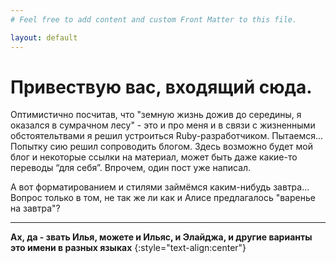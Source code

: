 ```yaml
---
# Feel free to add content and custom Front Matter to this file.

layout: default
---
```


# Привествую вас, входящий сюда.

Оптимистично посчитав, что "земную жизнь дожив до середины, я оказался в сумрачном лесу" - это и про меня и в связи с жизненными обстоятельтвами я решил устроиться Ruby-разработчиком. Пытаемся...
Попытку сию решил сопроводить блогом.
Здесь возможно будет мой блог и некоторые ссылки на материал, может быть даже какие-то переводы “для себя”.
Впрочем, один пост уже написал.

А вот форматированием и стилями займёмся каким-нибудь завтра... Вопрос только в том, не так же ли как и Алисе предлагалось "варенье на завтра"?

----

**Ах, да - звать Илья, можете и Ильяс, и Элайджа, и другие варианты это имени в разных языках**
{:style="text-align:center"}
